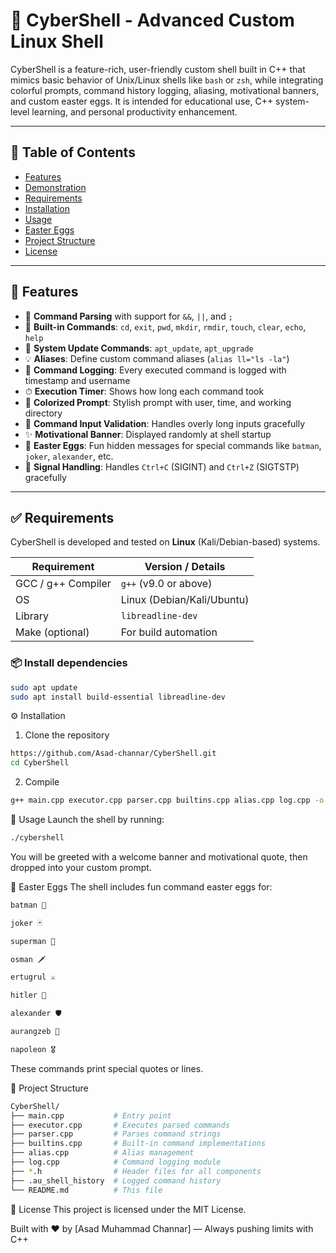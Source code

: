# 🦾 CyberShell - Advanced Custom Linux Shell

CyberShell is a feature-rich, user-friendly custom shell built in C++ that mimics basic behavior of Unix/Linux shells like `bash` or `zsh`, while integrating colorful prompts, command history logging, aliasing, motivational banners, and custom easter eggs. It is intended for educational use, C++ system-level learning, and personal productivity enhancement.

---

## 📜 Table of Contents

- [Features](#-features)
- [Demonstration](#-demonstration)
- [Requirements](#-requirements)
- [Installation](#-installation)
- [Usage](#-usage)
- [Easter Eggs](#-easter-eggs)
- [Project Structure](#-project-structure)
- [License](#-license)

---

## 🚀 Features

- 🧠 **Command Parsing** with support for `&&`, `||`, and `;`
- 📂 **Built-in Commands**: `cd`, `exit`, `pwd`, `mkdir`, `rmdir`, `touch`, `clear`, `echo`, `help`
- 🔧 **System Update Commands**: `apt_update`, `apt_upgrade`
- 💡 **Aliases**: Define custom command aliases (`alias ll="ls -la"`)
- 📄 **Command Logging**: Every executed command is logged with timestamp and username
- ⏱ **Execution Timer**: Shows how long each command took
- 🎨 **Colorized Prompt**: Stylish prompt with user, time, and working directory
- 🔐 **Command Input Validation**: Handles overly long inputs gracefully
- ✨ **Motivational Banner**: Displayed randomly at shell startup
- 🐣 **Easter Eggs**: Fun hidden messages for special commands like `batman`, `joker`, `alexander`, etc.
- 🛑 **Signal Handling**: Handles `Ctrl+C` (SIGINT) and `Ctrl+Z` (SIGTSTP) gracefully

---

## ✅ Requirements

CyberShell is developed and tested on **Linux** (Kali/Debian-based) systems.

| Requirement         | Version / Details          |
|---------------------|----------------------------|
| GCC / g++ Compiler  | `g++` (v9.0 or above)      |
| OS                  | Linux (Debian/Kali/Ubuntu) |
| Library             | `libreadline-dev`          |
| Make (optional)     | For build automation       |

### 📦 Install dependencies

```bash
sudo apt update
sudo apt install build-essential libreadline-dev
```
⚙️ Installation
1. Clone the repository
```bash
https://github.com/Asad-channar/CyberShell.git
cd CyberShell
```
2. Compile
 ```bash
g++ main.cpp executor.cpp parser.cpp builtins.cpp alias.cpp log.cpp -o cybershell -lreadline
```
🚦 Usage
Launch the shell by running:
```bash
./cybershell
```
You will be greeted with a welcome banner and motivational quote, then dropped into your custom prompt.

🐣 Easter Eggs
The shell includes fun command easter eggs for:
```bash
batman 🦇

joker 🃏

superman 🦸

osman 🗡️

ertugrul ⚔️

hitler 👿

alexander 🛡️

aurangzeb 👑

napoleon 🎖️
```
These commands print special quotes or lines.

📁 Project Structure
```bash
CyberShell/
├── main.cpp           # Entry point
├── executor.cpp       # Executes parsed commands
├── parser.cpp         # Parses command strings
├── builtins.cpp       # Built-in command implementations
├── alias.cpp          # Alias management
├── log.cpp            # Command logging module
├── *.h                # Header files for all components
├── .au_shell_history  # Logged command history
└── README.md          # This file
```


📄 License
This project is licensed under the MIT License.

Built with ❤️ by [Asad Muhammad Channar] — Always pushing limits with C++
